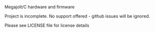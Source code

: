 Megajolt/C hardware and firmware

Project is incomplete. No support offered - github issues will be ignored. 

Please see LICENSE file for license details
